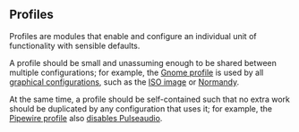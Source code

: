 ## Profiles

Profiles are modules that enable and configure an individual unit of functionality with sensible defaults.

A profile should be small and unassuming enough to be shared between multiple configurations; for example, the [Gnome profile](./gnome.nix) is used by all [graphical configurations](../roles/desktop.nix), such as the [ISO image](../configurations/iso-image) or [Normandy](../configurations/normandy).

At the same time, a profile should be self-contained such that no extra work should be duplicated by any configuration that uses it; for example, the [Pipewire profile](./pipewire.nix) also [disables Pulseaudio](./pipewire.nix#L13).
